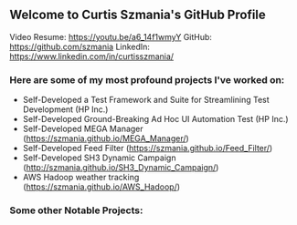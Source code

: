 ## Welcome to Curtis Szmania's GitHub Profile

Video Resume: https://youtu.be/a6_14f1wmyY
GitHub: https://github.com/szmania
LinkedIn: https://www.linkedin.com/in/curtisszmania/

### Here are some of my most profound projects I've worked on:
* Self-Developed a Test Framework and Suite for Streamlining Test Development (HP Inc.)
* Self-Developed Ground-Breaking Ad Hoc UI Automation Test (HP Inc.)
* Self-Developed MEGA Manager (https://szmania.github.io/MEGA_Manager/)
* Self-Developed Feed Filter (https://szmania.github.io/Feed_Filter/)
* Self-Developed SH3 Dynamic Campaign (http://szmania.github.io/SH3_Dynamic_Campaign/)
* AWS Hadoop weather tracking (https://szmania.github.io/AWS_Hadoop/)

### Some other Notable Projects:


